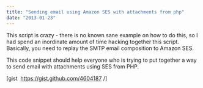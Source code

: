 ```yaml
---
title: "Sending email using Amazon SES with attachments from php"
date: "2013-01-23"
---
```


This script is crazy - there is no known sane example on how to do this, so I had spend an inordinate amount of time hacking together this script. Basically, you need to replay the SMTP email composition to Amazon SES.

This code snippet should help everyone who is trying to put together a way to send email with attachments using SES from PHP.

\[gist  https://gist.github.com/4604187 /\]

